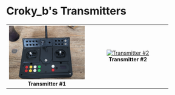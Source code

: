 # Croky_b's Transmitters

<table cellspacing=0>
  <tr>
    <td align=center width=200><a href="https://github.com/Ingwie/OpenAVRc_Hw/tree/V3/User's%20OpenAVRc%20Transmitters/Croky_b/T1/README.md"><img src="https://github.com/Ingwie/OpenAVRc_Hw/blob/V3/User's%20OpenAVRc%20Transmitters/Croky_b/T1/IMG1.jpg" border="0" name="submit" title="Transmitter #1" alt="Transmitter #1"/></a><br><b>Transmitter #1</b></td>
	<td align=center width=200><a href="https://github.com/Ingwie/OpenAVRc_Hw/tree/V3/User's%20OpenAVRc%20Transmitters/Croky_b/T2/README.md"><img src="https://github.com/Ingwie/OpenAVRc_Hw/blob/V3/User's%20OpenAVRc%20Transmitters/Croky_b/T2/IMG1.jpg" border="0" name="submit" title="Transmitter #2" alt="Transmitter #2"/></a><br><b>Transmitter #2</b></td>

</table>


